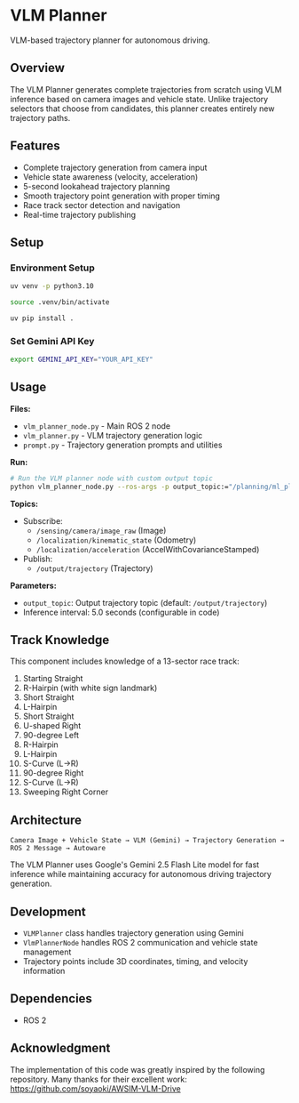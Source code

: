 # VLM Planner

VLM-based trajectory planner for autonomous driving.

## Overview

The VLM Planner generates complete trajectories from scratch using VLM inference based on camera images and vehicle state. Unlike trajectory selectors that choose from candidates, this planner creates entirely new trajectory paths.

## Features

- Complete trajectory generation from camera input
- Vehicle state awareness (velocity, acceleration)
- 5-second lookahead trajectory planning
- Smooth trajectory point generation with proper timing
- Race track sector detection and navigation
- Real-time trajectory publishing

## Setup

### Environment Setup

```sh
uv venv -p python3.10
```

```sh
source .venv/bin/activate
```

```sh
uv pip install .
```

### Set Gemini API Key

```sh
export GEMINI_API_KEY="YOUR_API_KEY"
```

## Usage

**Files:**
- `vlm_planner_node.py` - Main ROS 2 node
- `vlm_planner.py` - VLM trajectory generation logic
- `prompt.py` - Trajectory generation prompts and utilities

**Run:**
```sh
# Run the VLM planner node with custom output topic
python vlm_planner_node.py --ros-args -p output_topic:="/planning/ml_planner/auto/trajectory"
```

**Topics:**
- Subscribe:
  - `/sensing/camera/image_raw` (Image)
  - `/localization/kinematic_state` (Odometry)
  - `/localization/acceleration` (AccelWithCovarianceStamped)
- Publish:
  - `/output/trajectory` (Trajectory)

**Parameters:**
- `output_topic`: Output trajectory topic (default: `/output/trajectory`)
- Inference interval: 5.0 seconds (configurable in code)

## Track Knowledge

This component includes knowledge of a 13-sector race track:

1. Starting Straight
2. R-Hairpin (with white sign landmark)
3. Short Straight
4. L-Hairpin
5. Short Straight
6. U-shaped Right
7. 90-degree Left
8. R-Hairpin
9. L-Hairpin
10. S-Curve (L->R)
11. 90-degree Right
12. S-Curve (L->R)
13. Sweeping Right Corner

## Architecture

```
Camera Image + Vehicle State → VLM (Gemini) → Trajectory Generation → ROS 2 Message → Autoware
```

The VLM Planner uses Google's Gemini 2.5 Flash Lite model for fast inference while maintaining accuracy for autonomous driving trajectory generation.

## Development

- `VLMPlanner` class handles trajectory generation using Gemini
- `VlmPlannerNode` handles ROS 2 communication and vehicle state management
- Trajectory points include 3D coordinates, timing, and velocity information

## Dependencies

- ROS 2

## Acknowledgment

The implementation of this code was greatly inspired by the following repository. Many thanks for their excellent work:
https://github.com/soyaoki/AWSIM-VLM-Drive
